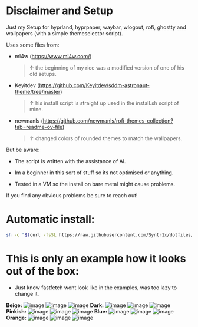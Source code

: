 # Disclaimer and Setup

Just my Setup for hyprland, hyprpaper, waybar, wlogout, rofi, ghostty and wallpapers (with a simple themeselector script). 

Uses some files from: 

- ml4w (https://www.ml4w.com/)
  > &#8593; the beginning of my rice was a modified version of one of his old setups.

- Keyitdev (https://github.com/Keyitdev/sddm-astronaut-theme/tree/master)
  > &#8593; his install script is straight up used in the install.sh script of mine.

- newmanls (https://github.com/newmanls/rofi-themes-collection?tab=readme-ov-file)
  > &#8593; changed colors of rounded themes to match the wallpapers.

But be aware:

- The script is written with the assistance of Ai.

- Im a beginner in this sort of stuff so its not optimised or anything.

- Tested in a VM so the install on bare metal might cause problems.

If you find any obvious problems be sure to reach out!

# Automatic install:
```sh
sh -c "$(curl -fsSL https://raw.githubusercontent.com/Syntr1x/dotfiles/master/install.sh)"
```

# This is only an example how it looks out of the box:

- Just know fastfetch wont look like in the examples, was too lazy to change it.

**Beige:**
![image](https://github.com/user-attachments/assets/f70eaccf-d803-4396-adcd-7e8e4d33efd7)
![image](https://github.com/user-attachments/assets/864d08ec-976c-402b-933e-39221267e4b7)
![image](https://github.com/user-attachments/assets/50fa9bbb-2620-48de-a9b4-3c72844cffc8)
**Dark:**
![image](https://github.com/user-attachments/assets/06940b03-4069-4a54-9138-ba36b22ed335)
![image](https://github.com/user-attachments/assets/0574ac31-3494-43d7-b6ee-520f70843d33)
![image](https://github.com/user-attachments/assets/f3b54c55-e958-4f3f-9963-91b9a624b0ed)
**Pinkish:**
![image](https://github.com/user-attachments/assets/30181923-6cf0-4283-a0d5-84b2f01dc33f)
![image](https://github.com/user-attachments/assets/b199c1b1-26e0-47d0-be9b-c89ae5c4a7ea)
![image](https://github.com/user-attachments/assets/2f4c265f-a7b9-4148-86bc-66740c72bda1)
**Blue:**
![image](https://github.com/user-attachments/assets/8819a7db-62c8-42d2-b4c2-2e6f655e5c2a)
![image](https://github.com/user-attachments/assets/d974623d-061a-4248-917f-6c2ad7d3052e)
![image](https://github.com/user-attachments/assets/b5b51b9a-19e7-4225-9e0f-449194b88afa)
**Orange:**
![image](https://github.com/user-attachments/assets/a213e028-5723-4d4e-92d6-ea1aee4db1c8)
![image](https://github.com/user-attachments/assets/79d0fdcc-3c26-4f42-b7ed-4755ff856876)
![image](https://github.com/user-attachments/assets/379e775d-429b-4f44-9fc9-db2f6093aa0a)
